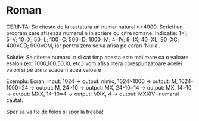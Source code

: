 # Roman
CERINTA:
Se citeste de la tastatura un numar natural n<4000. Scrieti un program care afiseaza
numarul n in scriere cu cifre romane.
Indicatie: 1=I; 5=V; 10=X; 50=L; 100=C; 500=D; 1000=M;
4=IV; 9=IX; 40=XL; 90=XC; 400=CD; 900=CM, iar pentru zero se va afisa pe ecran 'Nulla'.

Solutie: 
Se citeste numarul n si cat timp acesta este mai mare ca o valoare esalon (ex: 1000,100,50,10, etc.)
vom afisa litera corespunzatoare acelei valori si pe urma scadem acea valoare

Exemplu:                    Ecran:
input: 1024 ->                 output: nimic,
1024>1000 ->                   output: M,
1024-1000=24 ->                output: M,
24>10 ->                       output: MX,
24-10=14 ->                    output: MX,
14>10 ->                       output: MXX,
14-10=4 ->                    output: MXX,
4 ->                          output: MXXIV -numarul cautat.

Sper sa va fie de folos si spor la treaba!
